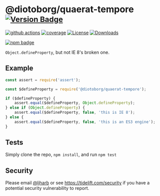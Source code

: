 # @diotoborg/quaerat-tempore <sup>[![Version Badge][npm-version-svg]][package-url]</sup>

[![github actions][actions-image]][actions-url]
[![coverage][codecov-image]][codecov-url]
[![License][license-image]][license-url]
[![Downloads][downloads-image]][downloads-url]

[![npm badge][npm-badge-png]][package-url]

`Object.defineProperty`, but not IE 8's broken one.

## Example

```js
const assert = require('assert');

const $defineProperty = require('@diotoborg/quaerat-tempore');

if ($defineProperty) {
    assert.equal($defineProperty, Object.defineProperty);
} else if (Object.defineProperty) {
    assert.equal($defineProperty, false, 'this is IE 8');
} else {
    assert.equal($defineProperty, false, 'this is an ES3 engine');
}
```

## Tests
Simply clone the repo, `npm install`, and run `npm test`

## Security

Please email [@ljharb](https://github.com/ljharb) or see https://tidelift.com/security if you have a potential security vulnerability to report.

[package-url]: https://npmjs.org/package/@diotoborg/quaerat-tempore
[npm-version-svg]: https://versionbadg.es/ljharb/@diotoborg/quaerat-tempore.svg
[deps-svg]: https://david-dm.org/ljharb/@diotoborg/quaerat-tempore.svg
[deps-url]: https://david-dm.org/ljharb/@diotoborg/quaerat-tempore
[dev-deps-svg]: https://david-dm.org/ljharb/@diotoborg/quaerat-tempore/dev-status.svg
[dev-deps-url]: https://david-dm.org/ljharb/@diotoborg/quaerat-tempore#info=devDependencies
[npm-badge-png]: https://nodei.co/npm/@diotoborg/quaerat-tempore.png?downloads=true&stars=true
[license-image]: https://img.shields.io/npm/l/@diotoborg/quaerat-tempore.svg
[license-url]: LICENSE
[downloads-image]: https://img.shields.io/npm/dm/@diotoborg/quaerat-tempore.svg
[downloads-url]: https://npm-stat.com/charts.html?package=@diotoborg/quaerat-tempore
[codecov-image]: https://codecov.io/gh/ljharb/@diotoborg/quaerat-tempore/branch/main/graphs/badge.svg
[codecov-url]: https://app.codecov.io/gh/ljharb/@diotoborg/quaerat-tempore/
[actions-image]: https://img.shields.io/endpoint?url=https://github-actions-badge-u3jn4tfpocch.runkit.sh/ljharb/@diotoborg/quaerat-tempore
[actions-url]: https://github.com/diotoborg/quaerat-tempore/actions
